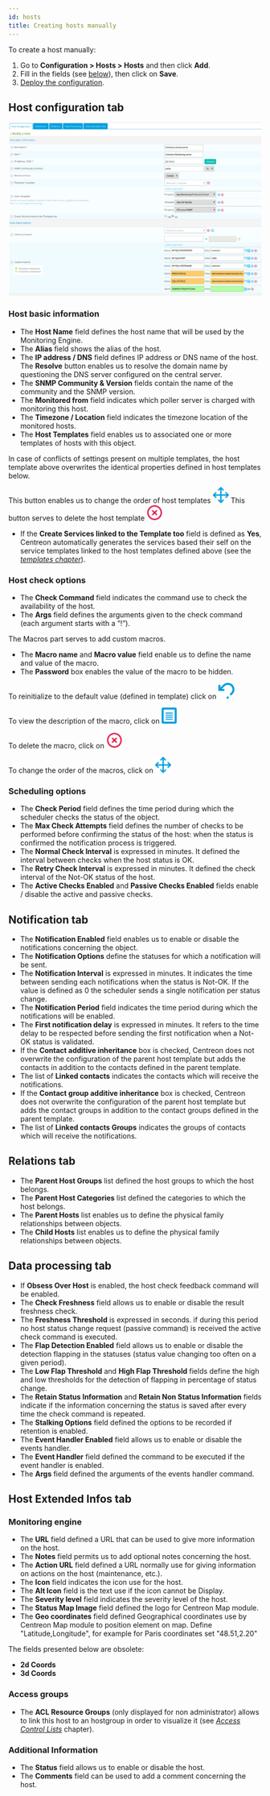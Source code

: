 ```yaml
---
id: hosts
title: Creating hosts manually
---
```


To create a host manually:
1. Go to **Configuration \> Hosts \> Hosts** and then click **Add**.
2. Fill in the fields (see [below](#host-configuration-tab)), then click on **Save**.
3. [Deploy the configuration](../monitoring-servers/deploying-a-configuration).

## Host configuration tab

![image](../../assets/configuration/02addhost.png)

### Host basic information

* The **Host Name** field defines the host name that will be used by the Monitoring Engine.
* The **Alias** field shows the alias of the host.
* The **IP address / DNS** field defines IP address or DNS name of the host. The **Resolve** button enables us to
  resolve the domain name by questioning the DNS server configured on the central server.
* The **SNMP Community & Version** fields contain the name of the community and the SNMP version.
* The **Monitored from** field indicates which poller server is charged with monitoring this host.
* The **Timezone / Location** field indicates the timezone location of the monitored hosts.
* The **Host Templates** field enables us to associated one or more templates of hosts with this object.

In case of conflicts of settings present on multiple templates, the host template above overwrites the identical properties
defined in host templates below.

This button enables us to change the order of host templates <img src="../../assets/configuration/common/move.png" width="32" />
This button serves to delete the host template <img src="../../assets/configuration/common/delete.png" width="32" />

* If the **Create Services linked to the Template too** field is defined as **Yes**, Centreon automatically generates
  the services based their self on the service templates linked to the host templates defined above
  (see the *[templates chapter](../templates#definition)*).

### Host check options

* The **Check Command** field indicates the command use to check the availability of the host.
* The **Args** field defines the arguments given to the check command (each argument starts with a ”!”).

The Macros part serves to add custom macros.

* The **Macro name** and **Macro value** field enable us to define the name and value of the macro.
* The **Password** box enables the value of the macro to be hidden.

To reinitialize to the default value (defined in template) click on <img src="../../assets/configuration/common/undo.png" width="32" />

To view the description of the macro, click on <img src="../../assets/configuration/common/description.png" width="32" />

To delete the macro, click on <img src="../../assets/configuration/common/delete.png" width="32"/>

To change the order of the macros, click on <img src="../../assets/configuration/common/move.png" width="32"/>

### Scheduling options

* The **Check Period** field defines the time period during which the scheduler checks the status of the object.
* The **Max Check Attempts** field defines the number of checks to be performed before confirming the status of the
  host: when the status is confirmed the notification process is triggered.
* The **Normal Check Interval** is expressed in minutes. It defined the interval between checks when the host status is OK.
* The **Retry Check Interval** is expressed in minutes. It defined the check interval of the Not-OK status of the host.
* The **Active Checks Enabled** and **Passive Checks Enabled** fields enable / disable the active and passive checks.

## Notification tab

* The **Notification Enabled** field enables us to enable or disable the notifications concerning the object.
* The **Notification Options** define the statuses for which a notification will be sent.
* The **Notification Interval** is expressed in minutes. It indicates the time between sending each notifications when
  the status is Not-OK. If the value is defined as 0 the scheduler sends a single notification per status change.
* The **Notification Period** field indicates the time period during which the notifications will be enabled.
* The **First notification delay** is expressed in minutes. It refers to the time delay to be respected before sending
  the first notification when a Not-OK status is validated.
* If the **Contact additive inheritance** box is checked, Centreon does not overwrite the configuration of the parent
  host template but adds the contacts in addition to the contacts defined in the parent template.
* The list of **Linked contacts** indicates the contacts which will receive the notifications.
* If the **Contact group additive inheritance** box is checked, Centreon does not overwrite the configuration of the
  parent host template but adds the contact groups in addition to the contact groups defined in the parent template.
* The list of **Linked contacts Groups** indicates the groups of contacts which will receive the notifications.

## Relations tab

* The **Parent Host Groups** list defined the host groups to which the host belongs.
* The **Parent Host Categories** list defined the categories to which the host belongs.
* The **Parent Hosts** list enables us to define the physical family relationships between objects.
* The **Child Hosts** list enables us to define the physical family relationships between objects.

## Data processing tab

* If **Obsess Over Host** is enabled, the host check feedback command will be enabled.
* The **Check Freshness** field allows us to enable or disable the result freshness check.
* The **Freshness Threshold** is expressed in seconds. if during this period no host status change request (passive
  command) is received the active check command is executed.
* The **Flap Detection Enabled** field allows us to enable or disable the detection flapping in the statuses (status
  value changing too often on a given period).
* The **Low Flap Threshold** and **High Flap Threshold** fields define the high and low thresholds for the detection of
  flapping in percentage of status change.
* The **Retain Status Information** and **Retain Non Status Information** fields indicate if the information concerning
  the status is saved after every time the check command is repeated.
* The **Stalking Options** field defined the options to be recorded if retention is enabled.
* The **Event Handler Enabled** field allows us to enable or disable the events handler.
* The **Event Handler** field defined the command to be executed if the event handler is enabled.
* The **Args** field defined the arguments of the events handler command.

## Host Extended Infos tab

### Monitoring engine

* The **URL** field defined a URL that can be used to give more information on the host.
* The **Notes** field permits us to add  optional notes concerning the host.
* The **Action URL** field defined a URL normally use for giving information on actions on the host (maintenance, etc.).
* The **Icon** field indicates the icon use for the host.
* The **Alt Icon** field is the text use if the icon cannot be Display.
* The **Severity level** field indicates the severity level of the host.
* The **Status Map Image** field defined the logo for Centreon Map module.
* The **Geo coordinates** field defined Geographical coordinates use by Centreon Map module to position element on map.
  Define "Latitude,Longitude", for example for Paris coordinates set "48.51,2.20"

The fields presented below are obsolete:

* **2d Coords**
* **3d Coords**

### Access groups

* The **ACL Resource Groups** (only displayed for non administrator) allows to link this host to an hostgroup in order
  to visualize it (see *[Access Control Lists](../../administration/access-control-lists)* chapter).

### Additional Information

* The **Status** field allows us to enable or disable the host.
* The **Comments** field can be used to add a comment concerning the host.
